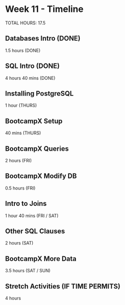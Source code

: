 # Week 11 - Timeline

TOTAL HOURS: 17.5

## Databases Intro (DONE)
1.5 hours
(DONE)

## SQL Intro (DONE)
4 hours 40 mins
(DONE)
 
## Installing PostgreSQL
1 hour
(THURS)
  
## BootcampX Setup
40 mins
(THURS)

## BootcampX Queries
2 hours
(FRI)

## BootcampX Modify DB
0.5 hours
(FRI)

## Intro to Joins
1 hour 40 mins
(FRI / SAT)

## Other SQL Clauses
2 hours
(SAT)

## BootcampX More Data
3.5 hours
(SAT / SUN)

## Stretch Activities (IF TIME PERMITS)
4 hours
